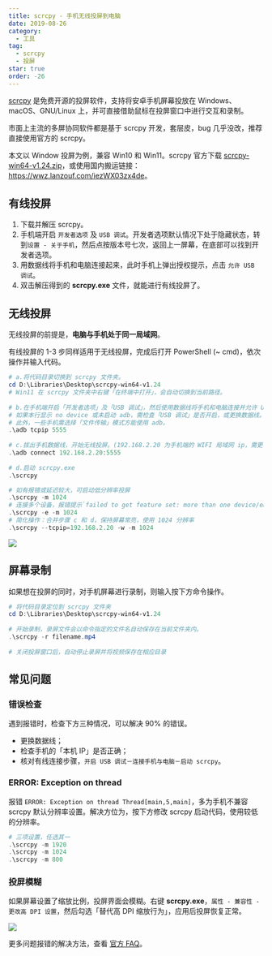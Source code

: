 ```yaml
---
title: scrcpy - 手机无线投屏到电脑
date: 2019-08-26
category:
  - 工具
tag:
  - scrcpy
  - 投屏
star: true
order: -26
---
```


[scrcpy](https://github.com/Genymobile/scrcpy) 是免费开源的投屏软件，支持将安卓手机屏幕投放在 Windows、macOS、GNU/Linux 上，并可直接借助鼠标在投屏窗口中进行交互和录制。

市面上主流的多屏协同软件都是基于 scrcpy 开发，套层皮，bug 几乎没改，推荐直接使用官方的 scrcpy。

本文以 Window 投屏为例，兼容 Win10 和 Win11。scrcpy 官方下载 [scrcpy-win64-v1.24.zip](https://github.com/Genymobile/scrcpy/releases/download/v1.24/scrcpy-win64-v1.24.zip)，或使用国内搬运链接：<https://wwz.lanzouf.com/iezWX03zx4de>。

## 有线投屏

1. 下载并解压 scrcpy。
2. 手机端开启 `开发者选项` 及 `USB 调试`。开发者选项默认情况下处于隐藏状态，转到`设置 - 关于手机`，然后点按版本号七次，返回上一屏幕，在底部可以找到开发者选项。
3. 用数据线将手机和电脑连接起来，此时手机上弹出授权提示，点击 `允许 USB 调试`。
4. 双击解压得到的 **scrcpy.exe** 文件，就能进行有线投屏了。

## 无线投屏

无线投屏的前提是，**电脑与手机处于同一局域网**。

有线投屏的 1-3 步同样适用于无线投屏，完成后打开 PowerShell (~ cmd)，依次操作并输入代码。

```PowerShell
# a.将代码目录切换到 scrcpy 文件夹。
cd D:\Libraries\Desktop\scrcpy-win64-v1.24
# Win11 在 scrcpy 文件夹中右键「在终端中打开」，会自动切换到当前路径。
​
# b.在手机端开启「开发者选项」及「USB 调试」，然后使用数据线将手机和电脑连接并允许 USB 调试，开启手机端口
# 如果本行显示 no device 或未启动 adb，需检查「USB 调试」是否开启，或更换数据线。
# 此外，一些手机需选择「文件传输」模式方能使用 adb。
.\adb tcpip 5555
​
# c.拔出手机数据线，开始无线投屏。(192.168.2.20 为手机端的 WIFI 局域网 ip，需更改)
.\adb connect 192.168.2.20:5555
​
# d.启动 scrcpy.exe
.\scrcpy

# 如有报错或延迟较大，可启动低分辨率投屏
.\scrcpy -m 1024
# 连接多个设备，报错提示`failed to get feature set: more than one device/emulator`，则指定连接 tcpip 设备
.\scrcpy -e -m 1024
# 简化操作：合并步骤 c 和 d，保持屏幕常亮，使用 1024 分辨率
.\scrcpy --tcpip=192.168.2.20 -w -m 1024
```

![](http://tc.seoipo.com/20190829093407.png)

## 屏幕录制

如果想在投屏的同时，对手机屏幕进行录制，则输入按下方命令操作。

```PowerShell
# 将代码目录定位到 scrcpy 文件夹
cd D:\Libraries\Desktop\scrcpy-win64-v1.24
​
# 开始录制，录屏文件会以命令指定的文件名自动保存在当前文件夹内。
.\scrcpy -r filename.mp4
​
# 关闭投屏窗口后，自动停止录屏并将视频保存在相应目录
```

## 常见问题

### 错误检查

遇到报错时，检查下方三种情况，可以解决 90% 的错误。

- 更换数据线；
- 检查手机的「本机 IP」是否正确；
- 核对有线连接步骤，`开启 USB 调试－连接手机与电脑－启动 scrcpy`。

### ERROR: Exception on thread

报错 `ERROR: Exception on thread Thread[main,5,main]`，多为手机不兼容 scrcpy 默认分辨率设置。解决方位为，按下方修改 scrcpy 启动代码，使用较低的分辨率。

```PowerShell
# 三项设置，任选其一
.\scrcpy -m 1920
.\scrcpy -m 1024
.\scrcpy -m 800
```

### 投屏模糊

如果屏幕设置了缩放比例，投屏界面会模糊。右键 **scrcpy.exe**，`属性 - 兼容性 - 更改高 DPI 设置`，然后勾选「替代高 DPI 缩放行为」，应用后投屏恢复正常。

![](http://tc.seoipo.com/20190829095640.png)

更多问题报错的解决方法，查看 [官方 FAQ](https://github.com/Genymobile/scrcpy/blob/master/FAQ.md)。
